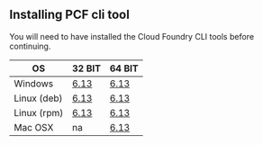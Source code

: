 ## Installing PCF cli tool

You will need to have installed the Cloud Foundry CLI tools before continuing.

| OS | 32 BIT  | 64 BIT |
|----|---------|--------|
| Windows | [6.13][w32] | [6.13][w64] |
| Linux (deb) | [6.13][l32d] | [6.13][l64d] |
| Linux (rpm) | [6.13][l32r] | [6.13][l64r] |
| Mac OSX | na | [6.13][osx64] |

[w32]:https://cli.run.pivotal.io/stable?release=windows32&version=6.21.1&source=pcf1.6
[w64]: https://cli.run.pivotal.io/stable?release=windows64&version=6.21.1&source=pcf1.6
[l32d]: https://cli.run.pivotal.io/stable?release=debian32&version=6.21.1&source=pcf1.6
[l64d]: https://cli.run.pivotal.io/stable?release=debian64&version=6.21.1&source=pcf1.6
[l32r]: https://cli.run.pivotal.io/stable?release=redhat32&version=6.21.1&source=pcf1.6
[l64r]: https://cli.run.pivotal.io/stable?release=redhat64&version=6.21.1&source=pcf1.6
[osx64]: https://cli.run.pivotal.io/stable?release=macosx64&version=6.21.1&source=pcf1.6

